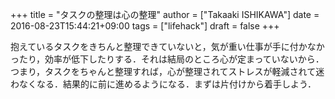 +++
title = "タスクの整理は心の整理"
author = ["Takaaki ISHIKAWA"]
date = 2016-08-23T15:44:21+09:00
tags = ["lifehack"]
draft = false
+++

抱えているタスクをきちんと整理できていないと，気が重い仕事が手に付かなかったり，効率が低下したりする．それは結局のところ心が定まっていないから．つまり，タスクをちゃんと整理すれば，心が整理されてストレスが軽減されて迷わなくなる．結果的に前に進めるようになる．まずは片付けから着手しよう．
